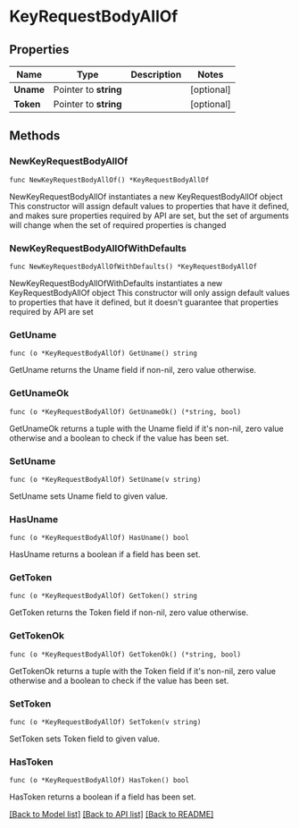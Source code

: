 # KeyRequestBodyAllOf

## Properties

Name | Type | Description | Notes
------------ | ------------- | ------------- | -------------
**Uname** | Pointer to **string** |  | [optional] 
**Token** | Pointer to **string** |  | [optional] 

## Methods

### NewKeyRequestBodyAllOf

`func NewKeyRequestBodyAllOf() *KeyRequestBodyAllOf`

NewKeyRequestBodyAllOf instantiates a new KeyRequestBodyAllOf object
This constructor will assign default values to properties that have it defined,
and makes sure properties required by API are set, but the set of arguments
will change when the set of required properties is changed

### NewKeyRequestBodyAllOfWithDefaults

`func NewKeyRequestBodyAllOfWithDefaults() *KeyRequestBodyAllOf`

NewKeyRequestBodyAllOfWithDefaults instantiates a new KeyRequestBodyAllOf object
This constructor will only assign default values to properties that have it defined,
but it doesn't guarantee that properties required by API are set

### GetUname

`func (o *KeyRequestBodyAllOf) GetUname() string`

GetUname returns the Uname field if non-nil, zero value otherwise.

### GetUnameOk

`func (o *KeyRequestBodyAllOf) GetUnameOk() (*string, bool)`

GetUnameOk returns a tuple with the Uname field if it's non-nil, zero value otherwise
and a boolean to check if the value has been set.

### SetUname

`func (o *KeyRequestBodyAllOf) SetUname(v string)`

SetUname sets Uname field to given value.

### HasUname

`func (o *KeyRequestBodyAllOf) HasUname() bool`

HasUname returns a boolean if a field has been set.

### GetToken

`func (o *KeyRequestBodyAllOf) GetToken() string`

GetToken returns the Token field if non-nil, zero value otherwise.

### GetTokenOk

`func (o *KeyRequestBodyAllOf) GetTokenOk() (*string, bool)`

GetTokenOk returns a tuple with the Token field if it's non-nil, zero value otherwise
and a boolean to check if the value has been set.

### SetToken

`func (o *KeyRequestBodyAllOf) SetToken(v string)`

SetToken sets Token field to given value.

### HasToken

`func (o *KeyRequestBodyAllOf) HasToken() bool`

HasToken returns a boolean if a field has been set.


[[Back to Model list]](../README.md#documentation-for-models) [[Back to API list]](../README.md#documentation-for-api-endpoints) [[Back to README]](../README.md)


